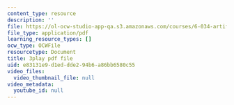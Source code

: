 ```yaml
---
content_type: resource
description: ''
file: https://ol-ocw-studio-app-qa.s3.amazonaws.com/courses/6-034-artificial-intelligence-fall-2010/e83131e9d1eddde294b6a86bb6580c55_hM2EAvMkhtk.pdf
file_type: application/pdf
learning_resource_types: []
ocw_type: OCWFile
resourcetype: Document
title: 3play pdf file
uid: e83131e9-d1ed-dde2-94b6-a86bb6580c55
video_files:
  video_thumbnail_file: null
video_metadata:
  youtube_id: null
---
```

